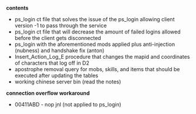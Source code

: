**contents**
* ps_login ct file that solves the issue of the ps_login allowing client version -1 to pass through the service
* ps_login ct file that will decrease the amount of failed logins allowed before the client gets disconnected
* ps_login with the aforementioned mods applied plus anti-injection (nubness) and handshake fix (anton)
* Insert_Action_Log_E procedure that changes the mapid and coordinates of characters that log off in D2
* apostrophe removal query for mobs, skills, and items that should be executed after updating the tables
* working chinese server bin (read the notes)

**connection overflow workaround**
* 00411ABD - nop jnl (not applied to ps_login)
